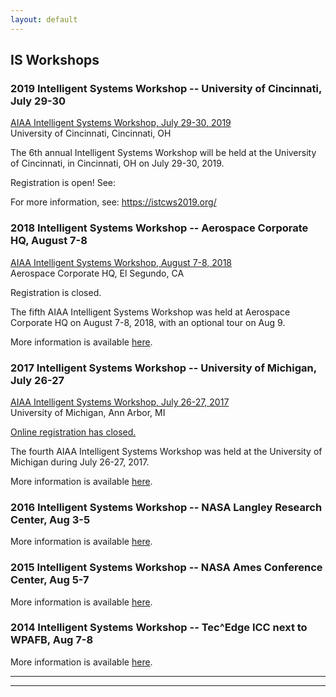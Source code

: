 ```yaml
---
layout: default
---
```


## IS Workshops

### 2019 Intelligent Systems Workshop -- University of Cincinnati, July 29-30

<a href="https://istcws2019.org/">AIAA Intelligent Systems Workshop, July 29-30, 2019</a><br>
University of Cincinnati, Cincinnati, OH

The 6th annual Intelligent Systems Workshop will be held at the University of Cincinnati, in Cincinnati, OH on July 29-30, 2019.

Registration is open! See: <a href="https://istcws2019.org/registration/"></a>

For more information, see: <a href="https://istcws2019.org/">https://istcws2019.org/</a>

### 2018 Intelligent Systems Workshop -- Aerospace Corporate HQ, August 7-8

<a href="/2018_IS_Workshop.html">AIAA Intelligent Systems Workshop, August 7-8, 2018</a><br>
Aerospace Corporate HQ, El Segundo, CA

Registration is closed. <!-- a href="http://www.cvent.com/d/2gqm6s" Online registration is now open! There is a $100 registration fee that covers on-site meals and snacks for the event. -->

The fifth AIAA Intelligent Systems Workshop was held at Aerospace Corporate HQ on August 7-8, 2018, with an optional tour on Aug 9.

More information is available <a href="/2018_IS_Workshop.html">here</a>.

### 2017 Intelligent Systems Workshop -- University of Michigan, July 26-27

<a href="/2017_IS_Workshop.html">AIAA Intelligent Systems Workshop, July 26-27, 2017</a><br>
University of Michigan, Ann Arbor, MI

<u>Online registration has closed.</u> <!-- Online registration is now open! There is a $150 registration fee that covers continental breakfasts, lunches and drinks/snacks for the event. -->

The fourth AIAA Intelligent Systems Workshop was held at the University of Michigan during July 26-27, 2017.

More information is available <a href="/2017_IS_Workshop.html">here</a>.

### 2016 Intelligent Systems Workshop -- NASA Langley Research Center, Aug 3-5

More information is available <a href="/2016_IS_Workshop.html">here</a>.

### 2015 Intelligent Systems Workshop -- NASA Ames Conference Center, Aug 5-7

More information is available <a href="/2015_IS_Workshop.html">here</a>.

### 2014 Intelligent Systems Workshop -- Tec^Edge ICC next to WPAFB, Aug 7-8

More information is available <a href="/2014_IS_Workshop.html">here</a>.

* * *
* * *

<!-- --end-of-page-- -->
